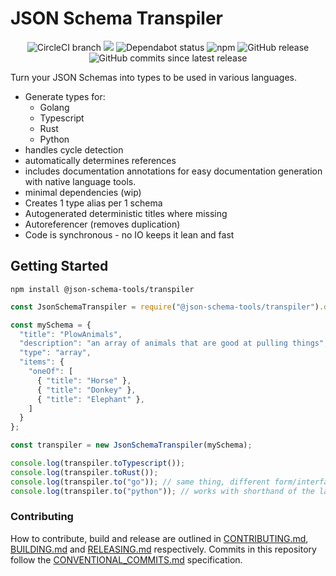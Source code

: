 # JSON Schema Transpiler

<center>
  <span>
    <img alt="CircleCI branch" src="https://img.shields.io/circleci/project/github/json-schema-tools/transpiler/master.svg">
    <img src="https://codecov.io/gh/json-schema-tools/transpiler/branch/master/graph/badge.svg" />
    <img alt="Dependabot status" src="https://api.dependabot.com/badges/status?host=github&repo=json-schema-tools/transpiler" />
    <img alt="npm" src="https://img.shields.io/npm/dt/@json-schema-tools/transpiler.svg" />
    <img alt="GitHub release" src="https://img.shields.io/github/release/json-schema-tools/transpiler.svg" />
    <img alt="GitHub commits since latest release" src="https://img.shields.io/github/commits-since/json-schema-tools/transpiler/latest.svg" />
  </span>
</center>

Turn your JSON Schemas into types to be used in various languages.

- Generate types for:
  - Golang
  - Typescript
  - Rust
  - Python
- handles cycle detection
- automatically determines references
- includes documentation annotations for easy documentation generation with native language tools.
- minimal dependencies (wip)
- Creates 1 type alias per 1 schema
- Autogenerated deterministic titles where missing
- Autoreferencer (removes duplication)
- Code is synchronous - no IO keeps it lean and fast

## Getting Started

`npm install @json-schema-tools/transpiler`

```typescript
const JsonSchemaTranspiler = require("@json-schema-tools/transpiler").default;

const mySchema = {
  "title": "PlowAnimals",
  "description": "an array of animals that are good at pulling things",
  "type": "array",
  "items": {
    "oneOf": [
      { "title": "Horse" },
      { "title": "Donkey" },
      { "title": "Elephant" },
    ]
  }
};

const transpiler = new JsonSchemaTranspiler(mySchema);

console.log(transpiler.toTypescript());
console.log(transpiler.toRust());
console.log(transpiler.to("go")); // same thing, different form/interface
console.log(transpiler.to("python")); // works with shorthand of the language aswell (py or python)
```

### Contributing

How to contribute, build and release are outlined in [CONTRIBUTING.md](CONTRIBUTING.md), [BUILDING.md](BUILDING.md) and [RELEASING.md](RELEASING.md) respectively. Commits in this repository follow the [CONVENTIONAL_COMMITS.md](CONVENTIONAL_COMMITS.md) specification.
